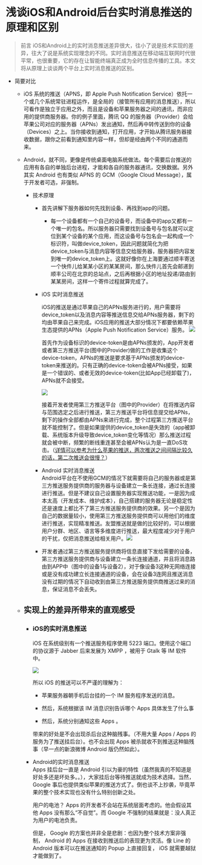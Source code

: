 # 浅谈iOS和Android后台实时消息推送的原理和区别

> 前言 iOS和Android上的实时消息推送差异很大，往小了说是技术实现的差异，往大了说是系统实现理念的不同。实时消息推送在移动端互联网时代很平常，也很重要，它的存在让智能终端真正成为全时信息传播的工具。本文将从原理上谈谈两个平台上实时消息推送的区别。

* 简要对比

  * iOS 系统的推送（APNS，即 Apple Push Notification Service）依托一个或几个系统常驻进程运作，是全局的（接管所有应用的消息推送），所以可看作是独立于应用之外，而且是设备和苹果服务器之间的通讯，而非应用的提供商服务器。你的例子里面，腾讯 QQ 的服务器（Provider）会给苹果公司对应的服务器（APNs）发出通知，然后再中转传送到你的设备（Devices）之上。当你接收到通知，打开应用，才开始从腾讯服务器接收数据，跟你之前看到通知里内容一样，但却是经由两个不同的通道而来。

  * Android，就不同，更像是传统桌面电脑系统做法。每个需要后台推送的应用有各自的单独后台进程，才能和各自的服务器通讯，交换数据。另外其实 Android 也有类似 APNS 的 GCM（Google Cloud Message），属于开发者可选，非强制。

    * 技术原理

      * 首先讲解下服务器如何先找到设备、再找到app的问题。

        * 每一个设备都有一个自己的设备号，而设备中的app又都有一个唯一的包名。所以服务器只需要找到设备号与包名就可以定位到某个设备的某个应用，而这设备号与包名会一起构成一个标识符，叫做device\_token，因此问题就简化为把device\_token与消息内容等信息交给服务器，服务器把内容发到唯一的device\_token上。这就好像你在上海要通过顺丰寄送一个快件儿给某某小区的某某房间，那么快件儿首先会邮递到顺丰公司在北京的总站点，之后再根据小区的地址投递/路由到某某房间，这样一个寄件过程就算完成了。

      * iOS 实时消息推送

        iOS的推送是通过苹果自己的APNs服务进行的，用户需要将device\_token以及消息内容等推送信息交给APNs服务器，剩下的均由苹果自己来完成。iOS应用的推送大部分情况下都要依赖苹果生态提供的APNs（Apple Push Notification Service）服务。
        ![](https://raw.githubusercontent.com/FantasticLBP/knowledge-kit/master/assets/db29e6a729147172d199cde6e2cf3682_hd.png)

        首先作为设备标识的device-token是由APNs颁发的，App开发者或者第三方推送平台\(图中的Provider\)做的工作是收集这个device-token，APNs的推送是要求基于APNs颁发的device-token来推送的。只有正确的device-token会被APNs接受，如果是一个错误的、或者无效的device-token\(比如App已经卸载了\)，APNs就不会接受。

        ![](https://raw.githubusercontent.com/FantasticLBP/knowledge-kit/master/assets/442e4085cf4b8f62c7ad359343c5f155_hd.png)

        接着开发者使用第三方推送平台（图中的Provider）在将推送内容与范围选定之后进行推送，第三方推送平台将信息提交给APNs，剩下的操作全部都由APNs来进行完成，整个过程第三方推送平台就不能控制了。但是如果提供的device\_token是失效的（app被卸载、系统版本升级导致device\_token变化等情况）那么推送过程就会被中断，频繁的断线重连甚至会被APNs认为是一直DoS攻击。（[详情可以参考为什么苹果的推送，两次推送之间间隔比较久的话，第二次推送会很慢？](http://www.baidu.com)）

      * Android  实时消息推送  
        Android平台在不使用GCM的情况下就需要将自己的服务器或是第三方推送服务提供商的服务器与设备建立一条长连接，通过长连接进行推送。但是不建议自己设置服务器实现推送功能，一是因为成本太高（开发成本、维护成本），自己搭建的服务器无论是稳定性还是速度上都比不了第三方推送服务提供商的效果。另一个是因为自己的数据量较小，使用第三方推送服务提供商可以用他们的维度进行推送，实现精准推送。友盟推送就是做的比较好的，可以根据用户分群、地区、语言等多维度进行推送，最大程度减少对于用户的干扰，仅把消息推送给相关用户。![](https://raw.githubusercontent.com/FantasticLBP/knowledge-kit/master/assets/224420fhxsp8e00v0s0b0s.png)

      * 开发者通过第三方推送服务提供商将信息直接下发给需要的设备，第三方推送服务提供商与设备建立一条长连接通道，并且将消息路由到APP中（图中的设备1与设备2），对于像设备3这种无网络连接或是没有成功建立长连接通道的设备，会在设备3连网且推送消息没有过期的情况下自动收到由第三方推送服务提供商推送过来的消息，保证消息不会丢失。

  * ## 实现上的差异所带来的直观感受

    * ### iOS的实时消息推送

      iOS 在系统级别有一个推送服务程序使用 5223 端口。使用这个端口的协议源于 Jabber 后来发展为 XMPP ，被用于 Gtalk 等 IM 软件中。

      ![](https://raw.githubusercontent.com/FantasticLBP/knowledge-kit/master/assets/224819kyaynn1zzoyoulzn.jpg.png)

      所以 iOS 的推送可以不严谨的理解为：

      * 苹果服务器朝手机后台挂的一个 IM 服务程序发送的消息。
      * 然后，系统根据该 IM 消息识别告诉哪个 Apps 具体发生了什么事

      * 然后，系统分别通知这些 Apps 。

      带来的好处是不会出现杀后台这种脑残事。（不用大量 Apps / Apps 的服务为了推送挂后台）。也不会出现 Apps 被杀就收不到推送这种脑残事（早一点的新浪微博 Android 版仍然如此）。

    * Android的实时消息推送  
      Apps 挂后台一直是 Android 引以为豪的特性（虽然我真的不知道是好处多还是坏处多。。），大家挂后台等待推送就成为技术选择。当然， Google 事后也提供类似苹果的推送方式了。倒也谈不上抄袭，毕竟苹果的整个技术实现也没有什么特别创新之处。

      用户的电池？ Apps 的开发者不会站在系统层面考虑的。他会假设其他 Apps 没有那么“不自觉”。而 Google 不强制的结果就是：没人真正为用户的电池负责。

      但是， Google 的方案也并非全是悲剧：也因为整个技术方案非强制， Android 的 Apps 在接收到推送后的表现更为灵活。像 Line 的 Android 版本可以在推送通知的 Popup 上直接回复， iOS 就需要越狱才能做到了。



